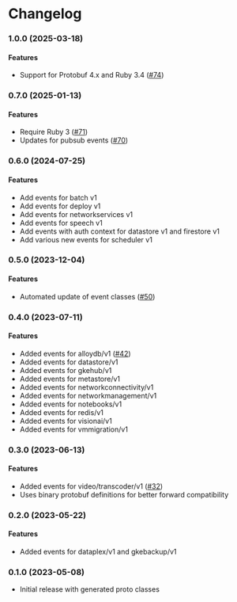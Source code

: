 # Changelog

### 1.0.0 (2025-03-18)

#### Features

* Support for Protobuf 4.x and Ruby 3.4 ([#74](https://github.com/googleapis/google-cloudevents-ruby/issues/74)) 

### 0.7.0 (2025-01-13)

#### Features

* Require Ruby 3 ([#71](https://github.com/googleapis/google-cloudevents-ruby/issues/71)) 
* Updates for pubsub events ([#70](https://github.com/googleapis/google-cloudevents-ruby/issues/70)) 

### 0.6.0 (2024-07-25)

#### Features

* Add events for batch v1 
* Add events for deploy v1 
* Add events for networkservices v1 
* Add events for speech v1 
* Add events with auth context for datastore v1 and firestore v1 
* Add various new events for scheduler v1 

### 0.5.0 (2023-12-04)

#### Features

* Automated update of event classes ([#50](https://github.com/googleapis/google-cloudevents-ruby/issues/50)) 

### 0.4.0 (2023-07-11)

#### Features

* Added events for alloydb/v1 ([#42](https://github.com/googleapis/google-cloudevents-ruby/issues/42))
* Added events for datastore/v1
* Added events for gkehub/v1
* Added events for metastore/v1
* Added events for networkconnectivity/v1
* Added events for networkmanagement/v1
* Added events for notebooks/v1
* Added events for redis/v1
* Added events for visionai/v1
* Added events for vmmigration/v1

### 0.3.0 (2023-06-13)

#### Features

* Added events for video/transcoder/v1 ([#32](https://github.com/googleapis/google-cloudevents-ruby/issues/32)) 
* Uses binary protobuf definitions for better forward compatibility 

### 0.2.0 (2023-05-22)

#### Features

* Added events for dataplex/v1 and gkebackup/v1 

### 0.1.0 (2023-05-08)

* Initial release with generated proto classes
